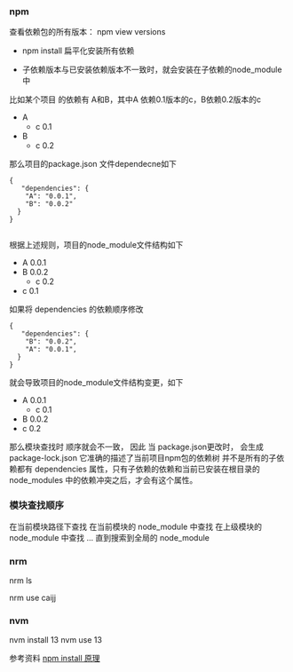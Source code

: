 ###  npm

查看依赖包的所有版本：
npm view <packagename> versions


- npm install 扁平化安装所有依赖

- 子依赖版本与已安装依赖版本不一致时，就会安装在子依赖的node_module中



比如某个项目 的依赖有 A和B，其中A 依赖0.1版本的c，B依赖0.2版本的c

- A
    - c 0.1
- B
    - c 0.2

那么项目的package.json 文件dependecne如下

```
{
   "dependencies": {
    "A": "0.0.1",
    "B": "0.0.2"
  }
}
   
```



根据上述规则，项目的node_module文件结构如下 
- A 0.0.1
- B 0.0.2
    - c 0.2
- c 0.1


如果将 dependencies 的依赖顺序修改

```
{
   "dependencies": {
    "B": "0.0.2",
    "A": "0.0.1",
  }
}

```

就会导致项目的node_module文件结构变更，如下 
- A 0.0.1
    - c 0.1
- B 0.0.2 
- c 0.2

那么模块查找时 顺序就会不一致，
因此 当 package.json更改时， 会生成 package-lock.json 它准确的描述了当前项目npm包的依赖树
     并不是所有的子依赖都有 dependencies 属性，只有子依赖的依赖和当前已安装在根目录的  node_modules 中的依赖冲突之后，才会有这个属性。


### 模块查找顺序
在当前模块路径下查找
在当前模块的 node_module 中查找
在上级模块的 node_module 中查找
... 
直到搜索到全局的 node_module




### nrm 

nrm ls

nrm use caijj

###  nvm 

nvm install 13
nvm use 13

参考资料
[npm install 原理](https://cloud.tencent.com/developer/article/1555982)